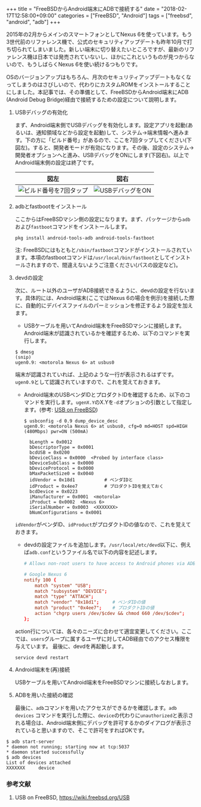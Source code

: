 +++
title = "FreeBSDからAndroid端末にADBで接続する"
date = "2018-02-17T12:58:00+09:00"
categories = ["FreeBSD", "Android"]
tags = ["freebsd", "android", "adb"]
+++

2015年の2月からメインのスマートフォンとしてNexus 6を使っています。もう3世代前のリファレンス機で、公式のセキュリティアップデートも昨年10月で打ち切られてしまいました。新しい端末に切り替えたいところですが、最新のリファレンス機は日本では発売されていないし、ほかにこれというものが見つからないので、もうしばらくNexus 6を使い続けるつもりです。

OSのバージョンアップはもちろん、月次のセキュリティアップデートもなくなってしまうのはさびしいので、代わりにカスタムROMをインストールすることにしました。本記事では、その準備として、FreeBSDからAndroid端末にADB (Android Debug Bridge)経由で接続するための設定について説明します。

1. USBデバッグの有効化

    まず、Android端末側でUSBデバッグを有効化します。設定アプリを起動(あるいは、通知領域などから設定を起動)して、システム→端末情報へ進みます。下の方に「ビルド番号」があるので、ここを7回タップしてください(下図左)。すると、開発者モードが有効になります。その後、設定のシステム→開発者オプションへと進み、USBデバッグをONにします(下図右)。以上でAndroid端末側の設定は終了です。

    |図左|図右|
    |:---:|:---:|
    |![ビルド番号を7回タップ](/img/android-developer-7taps.png)|![USBデバッグをON](/img/android-developer-usb-debug.png)|

1. adbとfastbootをインストール

    ここからはFreeBSDマシン側の設定になります。まず、パッケージから`adb`および`fastboot`コマンドをインストールします。
    ```shell-script
    pkg install android-tools-adb android-tools-fastboot
    ```
    注: FreeBSDにはもともと`/sbin/fastboot`コマンドがインストールされています。本項のfastbootコマンドは`/usr/local/bin/fastboot`としてインストールされますので、間違えないようご注意ください(パスの設定など)。

1. devdの設定

    次に、ルート以外のユーザがADB接続できるように、devdの設定を行ないます。具体的には、Android端末(ここではNexus 6の場合を例示)を接続した際に、自動的にデバイスファイルのパーミッションを修正するよう設定を加えます。

    - USBケーブルを用いてAndroid端末をFreeBSDマシンに接続します。Android端末が認識されているかを確認するため、以下のコマンドを実行します。
    ```shell-session
    $ dmesg
    (snip)
    ugen0.9: <motorola Nexus 6> at usbus0
    ```
    端末が認識されていれば、上記のような一行が表示されるはずです。`ugen0.9`として認識されていますので、これを覚えておきます。

    - Android端末のUSBベンダIDとプロダクトIDを確認するため、以下のコマンドを実行します。`ugenX.Y`のX.Yを`-d`オプションの引数として指定します。(参考: [USB on FreeBSD](https://wiki.freebsd.org/USB))
        ```shell-session
        $ usbconfig -d 0.9 dump_device_desc
        ugen0.9: <motorola Nexus 6> at usbus0, cfg=0 md=HOST spd=HIGH (480Mbps) pwr=ON (500mA)
        
          bLength = 0x0012 
          bDescriptorType = 0x0001 
          bcdUSB = 0x0200 
          bDeviceClass = 0x0000  <Probed by interface class>
          bDeviceSubClass = 0x0000 
          bDeviceProtocol = 0x0000 
          bMaxPacketSize0 = 0x0040 
          idVendor = 0x18d1           # ベンダIDと
          idProduct = 0x4ee7          # プロダクトIDを覚えておく
          bcdDevice = 0x0223 
          iManufacturer = 0x0001  <motorola>
          iProduct = 0x0002  <Nexus 6>
          iSerialNumber = 0x0003  <XXXXXXX>
          bNumConfigurations = 0x0001 
        ```
    `idVendor`がベンダID、`idProduct`がプロダクトIDの値なので、これを覚えておきます。

    - devdの設定ファイルを追加します。`/usr/local/etc/devd`以下に、例えば`adb.conf`というファイル名で以下の内容を記述します。
        ```conf
        # Allows non-root users to have access to Android phones via ADB.
        
        # Google Nexus 6
        notify 100 {
            match "system" "USB";
            match "subsystem" "DEVICE";
            match "type" "ATTACH";
            match "vendor" "0x18d1";     # ベンダIDの値
            match "product" "0x4ee7";    # プロダクトIDの値
            action "chgrp users /dev/$cdev && chmod 660 /dev/$cdev";
        };
        ```
    action行については、各々のニーズに合わせて適宜変更してください。ここでは、`users`グループに属するユーザに対してADB経由でのアクセス権限を与えています。
    最後に、devdを再起動します。
    ```shell-script
    service devd restart
    ```

1. Android端末を(再)接続

    USBケーブルを用いてAndroid端末をFreeBSDマシンに接続しなおします。

1. ADBを用いた接続の確認

    最後に、`adb`コマンドを用いたアクセスができるかを確認します。`adb devices`
コマンドを実行した際に、`device`の代わりに`unauthorized`と表示される場合は、Android端末側にデバッグを許可するかのダイアログが表示されていると思いますので、そこで許可をすればOKです。

```shell-session
$ adb start-server
* daemon not running; starting now at tcp:5037
* daemon started successfully
$ adb devices
List of devices attached
XXXXXXX     device
```

### 参考文献
1. USB on FreeBSD, https://wiki.freebsd.org/USB

